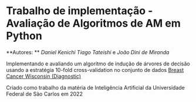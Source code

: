 # Trabalho de implementação - Avaliação de Algoritmos de AM em Python

**Autores: ** _Daniel Kenichi Tiago Tateishi_ e _João Dini de Miranda_

Implementando e avaliando um algoritmo de indução de árvores de decisão usando a estratégia 10-fold cross-validation no conjunto de dados [Breast Cancer Wisconsin (Diagnostic)](https://archive.ics.uci.edu/ml/datasets/Breast+Cancer+Wisconsin+(Diagnostic))

Criado como trabalho da matéria de Inteligência Artificial da Universidade Federal de São Carlos em 2022
